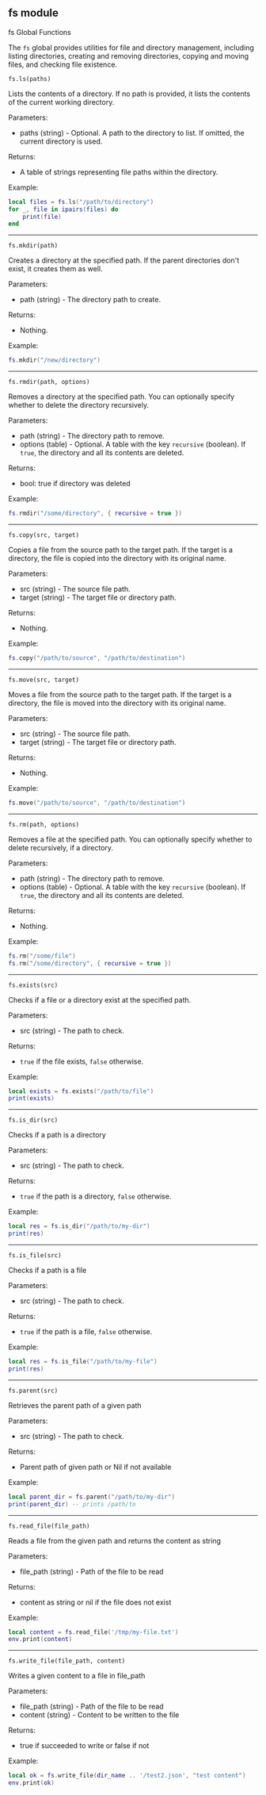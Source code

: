 ## fs module

fs Global Functions

The `fs` global provides utilities for file and directory management, including listing directories, creating and
removing directories, copying and moving files, and checking file existence.

`fs.ls(paths)`

Lists the contents of a directory. If no path is provided, it lists the contents of the current working directory.

Parameters:

* paths (string) - Optional. A path to the directory to list. If omitted, the current directory is used.

Returns:

* A table of strings representing file paths within the directory.

Example:

```lua
local files = fs.ls("/path/to/directory")
for _, file in ipairs(files) do
    print(file)
end
```

---

`fs.mkdir(path)`

Creates a directory at the specified path. If the parent directories don't exist, it creates them as well.

Parameters:

* path (string) - The directory path to create.

Returns:

* Nothing.

Example:

```lua
fs.mkdir("/new/directory")
```

---

`fs.rmdir(path, options)`

Removes a directory at the specified path. You can optionally specify whether to delete the directory recursively.

Parameters:

* path (string) - The directory path to remove.
* options (table) - Optional. A table with the key `recursive` (boolean). If `true`, the directory and all its contents
  are deleted.

Returns:

* bool: true if directory was deleted

Example:

```lua
fs.rmdir("/some/directory", { recursive = true })
```

---

`fs.copy(src, target)`

Copies a file from the source path to the target path. If the target is a directory, the file is copied into the
directory with its original name.

Parameters:

* src (string) - The source file path.
* target (string) - The target file or directory path.

Returns:

* Nothing.

Example:

```lua
fs.copy("/path/to/source", "/path/to/destination")
```

---

`fs.move(src, target)`

Moves a file from the source path to the target path. If the target is a directory, the file is moved into the directory
with its original name.

Parameters:

* src (string) - The source file path.
* target (string) - The target file or directory path.

Returns:

* Nothing.

Example:

```lua
fs.move("/path/to/source", "/path/to/destination")
```
---

`fs.rm(path, options)`

Removes a file at the specified path. You can optionally specify whether to delete recursively, if a directory.

Parameters:

* path (string) - The directory path to remove.
* options (table) - Optional. A table with the key `recursive` (boolean). If `true`, the directory and all its contents
  are deleted.

Returns:

* Nothing.

Example:

```lua
fs.rm("/some/file")
fs.rm("/some/directory", { recursive = true })
```

---

`fs.exists(src)`

Checks if a file or a directory exist at the specified path.

Parameters:

* src (string) - The path to check.

Returns:

* `true` if the file exists, `false` otherwise.

Example:

```lua
local exists = fs.exists("/path/to/file")
print(exists)
```

---

`fs.is_dir(src)`

Checks if a path is a directory

Parameters:

* src (string) - The path to check.

Returns:

* `true` if the path is a directory, `false` otherwise.

Example:

```lua
local res = fs.is_dir("/path/to/my-dir")
print(res)
```

---

`fs.is_file(src)`

Checks if a path is a file

Parameters:

* src (string) - The path to check.

Returns:

* `true` if the path is a file, `false` otherwise.

Example:

```lua
local res = fs.is_file("/path/to/my-file")
print(res)
```

---

`fs.parent(src)`

Retrieves the parent path of a given path

Parameters:

* src (string) - The path to check.

Returns:

* Parent path of given path or Nil if not available

Example:

```lua
local parent_dir = fs.parent("/path/to/my-dir")
print(parent_dir) -- prints /path/to
```

---

`fs.read_file(file_path)`

Reads a file from the given path and returns the content as string

Parameters:

* file_path (string) - Path of the file to be read

Returns:

* content as string or nil if the file does not exist

Example:

```lua
local content = fs.read_file('/tmp/my-file.txt')
env.print(content)
```

---

`fs.write_file(file_path, content)`

Writes a given content to a file in file_path

Parameters:

* file_path (string) - Path of the file to be read
* content (string) - Content to be written to the file

Returns:

* true if succeeded to write or false if not

Example:

```lua
local ok = fs.write_file(dir_name .. '/test2.json', "test content")
env.print(ok)
```
